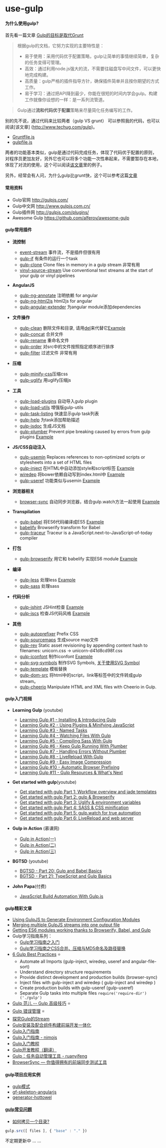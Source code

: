 # use-gulp

#### 为什么使用gulp?
首先看一篇文章 [Gulp的目标是取代Grunt](http://www.infoq.com/cn/news/2014/02/gulp)
>根据gulp的文档，它努力实现的主要特性是：
>   - 易于使用：采用代码优于配置策略，gulp让简单的事情继续简单，复杂的任务变得可管理。
>   - 高效：通过利用node.js强大的流，不需要往磁盘写中间文件，可以更快地完成构建。
>   - 高质量：gulp严格的插件指导方针，确保插件简单并且按你期望的方式工作。
>   - 易于学习：通过把API降到最少，你能在很短的时间内学会gulp。构建工作就像你设想的一样：是一系列流管道。

> Gulp通过**流和代码优于配置**策略来尽量简化任务编写的工作。

别的先不说，通过代码来比较两者（gulp VS grunt）
可以参照我的代码，也可以阅读[该文章] (http://www.techug.com/gulp)。

- [Gruntfile.js](https://github.com/hjzheng/angular-cuf-nav/blob/master/Gruntfile.js)
- [gulpfile.js](https://github.com/hjzheng/html2js-gulp-for-cuf/blob/master/gulpfile.js)

两者的功能基本类似，gulp是通过代码完成任务，体现了代码优于配置的原则，对程序员更加友好，另外它也可以将多个功能一次性串起来，不需要暂存在本地，体现了对流的使用，这个可以阅读[该文章](http://www.techug.com/gulp)里的例子。

另外，经常会有人问，为什么gulp比grunt快，这个可以参考这篇[文章](http://jaysoo.ca/2014/01/27/gruntjs-vs-gulpjs/)

#### 常用资料
- Gulp官网 http://gulpjs.com/
- Gulp中文网 http://www.gulpjs.com.cn/
- Gulp插件网 http://gulpjs.com/plugins/
- Awesome Gulp https://github.com/alferov/awesome-gulp

#### gulp常用插件

- **流控制**
  - [event-stream](http://www.atticuswhite.com/blog/merging-gulpjs-streams/) 事件流，不是插件但很有用 
  - [gulp-if](https://github.com/robrich/gulp-if) 有条件的运行一个task
  - [gulp-clone](https://github.com/mariocasciaro/gulp-clone) Clone files in memory in a gulp stream 非常有用
  - [vinyl-source-stream](https://github.com/hughsk/vinyl-source-stream) Use conventional text streams at the start of your gulp or vinyl pipelines 

- **AngularJS**
  - [gulp-ng-annotate](https://github.com/Kagami/gulp-ng-annotate) 注明依赖 for angular
  - [gulp-ng-html2js](https://github.com/marklagendijk/gulp-ng-html2js) html2js for angular
  - [gulp-angular-extender](https://libraries.io/npm/gulp-angular-extender) 为angular module添加dependencies

- **文件操作**
  - [gulp-clean](https://github.com/peter-vilja/gulp-clean)  删除文件和目录, 请用[del](https://github.com/sindresorhus/del)来代替它[Example](https://github.com/hjzheng/CUF_meeting_knowledge_share/tree/master/2015-11-10)
  - [gulp-concat](https://github.com/wearefractal/gulp-concat) 合并文件
  - [gulp-rename](https://github.com/hparra/gulp-rename) 重命名文件
  - [gulp-order](https://github.com/sirlantis/gulp-order) 对src中的文件按照指定顺序进行排序
  - [gulp-filter](https://github.com/sindresorhus/gulp-filter) 过滤文件 非常有用

- **压缩**
  - [gulp-minify-css](https://github.com/murphydanger/gulp-minify-css)压缩css
  - [gulp-uglify](https://github.com/terinjokes/gulp-uglify) 用uglify压缩js


- **工具**
  - [gulp-load-plugins](https://github.com/jackfranklin/gulp-load-plugins) 自动导入gulp plugin
  - [gulp-load-utils](https://www.npmjs.com/package/gulp-load-utils) 增强版gulp-utils
  - [gulp-task-listing](https://github.com/OverZealous/gulp-task-listing) 快速显示gulp task列表
  - [gulp-help](https://github.com/chmontgomery/gulp-help) 为task添加帮助描述
  - [gulp-jsdoc](https://github.com/jsBoot/gulp-jsdoc) 生成JS文档
  - [gulp-plumber](https://github.com/floatdrop/gulp-plumber) Prevent pipe breaking caused by errors from gulp plugins [Example](https://github.com/hjzheng/CUF_meeting_knowledge_share/tree/master/2015-11-10)

- **JS/CSS自动注入**
  - [gulp-usemin](https://github.com/zont/gulp-usemin) Replaces references to non-optimized scripts or stylesheets into a set of HTML files
  - [gulp-inject](https://github.com/klei/gulp-inject) 在HTML中自动添加style和script标签 [Example](https://github.com/hjzheng/CUF_meeting_knowledge_share/tree/master/2015-8-17/bower-dependence-inject)
  - [wiredep](https://github.com/taptapship/wiredep) 将bower依赖自动写到index.html中 [Example](https://github.com/hjzheng/CUF_meeting_knowledge_share/tree/master/2015-8-17/bower-dependence-inject)
  - [gulp-useref](https://github.com/jonkemp/gulp-useref) 功能类似与usemin [Example](https://github.com/hjzheng/CUF_meeting_knowledge_share/tree/master/2015-8-17/bower-dependence-inject)

- **浏览器相关**
  - [browser-sync](https://github.com/BrowserSync/browser-sync) 自动同步浏览器，结合gulp.watch方法一起使用 [Example](https://github.com/hjzheng/CUF_meeting_knowledge_share/tree/master/2015-5-30/gulp-babel-test)

- **Transpilation**
  - [gulp-babel](https://github.com/babel/gulp-babel) 将ES6代码编译成ES5   [Example](https://github.com/hjzheng/CUF_meeting_knowledge_share/tree/master/2015-5-30/gulp-babel-test)
  - [babelify](https://github.com/babel/babelify)  Browserify transform for Babel
  - [gulp-traceur](https://github.com/sindresorhus/gulp-traceur)  Traceur is a JavaScript.next-to-JavaScript-of-today compiler 

- **打包**
  - [gulp-browserify](https://www.npmjs.com/package/gulp-browserify)  用它和 babelify 实现ES6 module [Example](https://github.com/hjzheng/CUF_meeting_knowledge_share/tree/master/2015-5-30/gulp-es6-module)

- **编译**
  - [gulp-less](https://github.com/plus3network/gulp-less)  处理less [Example](https://github.com/hjzheng/CUF_meeting_knowledge_share/tree/master/2015-7-23/gulp-less-bootstrap)
  - [gulp-sass](https://github.com/dlmanning/gulp-sass) 处理sass

- **代码分析**
  - [gulp-jshint](https://github.com/spalger/gulp-jshint) JSHint检查 [Example](https://github.com/hjzheng/CUF_meeting_knowledge_share/tree/master/2015-11-10)
  - [gulp-jscs](https://github.com/jscs-dev/gulp-jscs) 检查JS代码风格 [Example](https://github.com/hjzheng/CUF_meeting_knowledge_share/tree/master/2015-11-10)

- **其他**
  - [gulp-autoprefixer](https://github.com/sindresorhus/gulp-autoprefixer)  Prefix CSS
  - [gulp-sourcemaps](https://github.com/floridoo/gulp-sourcemaps) 生成source map文件
  - [gulp-rev](https://github.com/sindresorhus/gulp-rev) Static asset revisioning by appending content hash to filenames: unicorn.css → unicorn-d41d8cd98f.css 
  - [gulp-iconfont](https://github.com/nfroidure/gulp-iconfont) 制作iconfont [Example](https://github.com/hjzheng/CUF_meeting_knowledge_share/tree/master/2015-7-24/gulp-test-iconfont)
  - [gulp-svg-symbols](https://github.com/Hiswe/gulp-svg-symbols) 制作SVG Symbols, [关于使用SVG Symbol](http://isux.tencent.com/zh-hans/16292.html)
  - [gulp-template](https://github.com/sindresorhus/gulp-template) 模板替换
  - [gulp-dom-src](https://github.com/cgross/gulp-dom-src) 将html中的script，link等标签中的文件转成gulp stream。
  - [gulp-cheerio](https://github.com/KenPowers/gulp-cheerio) Manipulate HTML and XML files with Cheerio in Gulp. 

#### gulp入门视频 

- **Learning Gulp** (youtube)
  - [Learning Gulp #1 - Installing & Introducing Gulp ](https://www.youtube.com/watch?v=wNlEK8qrb0M)
  - [Learning Gulp #2 - Using Plugins & Minifying JavaScript](https://www.youtube.com/watch?v=Kh4eYdd8O4w)
  - [Learning Gulp #3 - Named Tasks ](https://www.youtube.com/watch?v=YBGeJnMrzzE)
  - [Learning Gulp #4 - Watching Files With Gulp ](https://www.youtube.com/watch?v=0luuGcoLnxM)
  - [Learning Gulp #5 - Compiling Sass With Gulp ](https://www.youtube.com/watch?v=cg7lwX0u-U0)
  - [Learning Gulp #6 - Keep Gulp Running With Plumber ](https://www.youtube.com/watch?v=rF6niaDKcxE)
  - [Learning Gulp #7 - Handling Errors Without Plumber ](https://www.youtube.com/watch?v=o24f4imRbxQ)
  - [Learning Gulp #8 - LiveReload With Gulp ](https://www.youtube.com/watch?v=r5fvdIa0ETk)
  - [Learning Gulp #9 - Easy Image Compression](https://www.youtube.com/watch?v=oXxMdT7T9qU)
  - [Learning Gulp #10 - Automatic Browser Prefixing ](https://www.youtube.com/watch?v=v259QplNDKk)
  - [Learning Gulp #11 - Gulp Resources & What's Next ](https://www.youtube.com/watch?v=vGCzovUFBIY)

- **Get started with gulp**(youtube)
  - [Get started with gulp Part 1: Workflow overview and jade templates](https://www.youtube.com/watch?v=DkRoa2LooNM&index=8&list=PLhIIfyPeWUjoySSdufaqfaSLeQDmCCY3Q)
  - [Get started with gulp Part 2: gulp & Browserify](https://www.youtube.com/watch?v=78_iyqT-qT8&index=9&list=PLhIIfyPeWUjoySSdufaqfaSLeQDmCCY3Q)
  - [Get started with gulp Part 3: Uglify & environment variables](https://www.youtube.com/watch?v=gRzCAyNrPV8&index=10&list=PLhIIfyPeWUjoySSdufaqfaSLeQDmCCY3Q)
  - [Get started with gulp Part 4: SASS & CSS minification](https://www.youtube.com/watch?v=O_0S6Z9FIKM&index=11&list=PLhIIfyPeWUjoySSdufaqfaSLeQDmCCY3Q)
  - [Get started with gulp Part 5: gulp.watch for true automation](https://www.youtube.com/watch?v=nsMsFyLGjSA&list=PLhIIfyPeWUjoySSdufaqfaSLeQDmCCY3Q&index=12)
  - [Get started with gulp Part 6: LiveReload and web server](https://www.youtube.com/watch?v=KURMrW-HsY4&list=PLhIIfyPeWUjoySSdufaqfaSLeQDmCCY3Q&index=13)

- **Gulp in Action** (慕课网)
  - [Gulp in Action(一)](http://www.imooc.com/video/5692)
  - [Gulp in Action(二)](http://www.imooc.com/video/5693)
  - [Gulp in Action(三)](http://www.imooc.com/video/5694)

- **BGTSD** (youtube)
  - [BGTSD - Part 20: Gulp and Babel Basics ](https://www.youtube.com/watch?v=Mo2xqBPbnlQ)
  - [BGTSD - Part 21: TypeScript and Gulp Basics ](https://www.youtube.com/watch?v=5Z82cpVP_qo)

- **John Papa**(付费)
  - [JavaScript Build Automation With Gulp.js](http://www.pluralsight.com/courses/javascript-build-automation-gulpjs)

#### gulp精彩文章
- [Using GulpJS to Generate Environment Configuration Modules](http://www.atticuswhite.com/blog/angularjs-configuration-with-gulpjs/)
- [Merging multiple GulpJS streams into one output file](http://www.atticuswhite.com/blog/merging-gulpjs-streams/)
- [Getting ES6 modules working thanks to Browserify, Babel, and Gulp](http://advantcomp.com/blog/ES6Modules/)
- Gulp学习指南系列：
  - [Gulp学习指南之入门](http://segmentfault.com/a/1190000002768534)
  - [Gulp学习指南之CSS合并、压缩与MD5命名及路径替换](http://segmentfault.com/a/1190000002932998)
- [6 Gulp Best Practices](http://blog.rangle.io/angular-gulp-bestpractices/?utm_source=javascriptweekly&utm_medium=email) :star:
  - Automate all Imports (gulp-inject, wiredep, useref and angular-file-sort)
  - Understand directory structure requirements 
  - Provide distinct development and production builds  (browser-sync)
  - Inject files with gulp-inject and wiredep ( gulp-inject and wiredep )
  - Create production builds with gulp-useref (gulp-useref)
  - Separate Gulp tasks into multiple files ```require('require-dir')('./gulp')```
- [Gulp 范儿 -- Gulp 高级技巧](http://csspod.com/advanced-tips-for-using-gulp-js/) :star:
- [Gulp 错误管理](http://csspod.com/error-management-in-gulp/) :star:
- [探究Gulp的Stream](http://segmentfault.com/a/1190000003770541)
- [Gulp安装及配合组件构建前端开发一体化](http://www.dbpoo.com/getting-started-with-gulp/)
- [Gulp入门指南](https://github.com/nimojs/gulp-book)
- [Gulp入门指南 - nimojs](https://github.com/nimojs/blog/issues/19)
- [Gulp入门教程](http://markpop.github.io/2014/09/17/Gulp%E5%85%A5%E9%97%A8%E6%95%99%E7%A8%8B/)
- [Gulp开发教程（翻译）](http://www.w3ctech.com/topic/134)
- [Gulp：任务自动管理工具 - ruanyifeng](http://javascript.ruanyifeng.com/tool/gulp.html)
- [BrowserSync — 你值得拥有的前端同步测试工具](http://segmentfault.com/a/1190000003787713)

#### gulp项目应用实例
- [gulp模式](https://github.com/johnpapa/gulp-patterns) 
- [gf-skeleton-angularjs](https://github.com/gf-rd/gf-skeleton-angularjs)
- [generator-hottowel](https://github.com/johnpapa/generator-hottowel)

#### [gulp常见问题](http://segmentfault.com/t/gulp?type=newest)

- [如何拷贝一个目录?](http://stackoverflow.com/questions/25038014/how-do-i-copy-directories-recursively-with-gulp)
```js
gulp.src([ files ], { "base" : "." })
```

不定期更新中 ... ...
